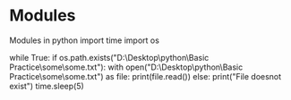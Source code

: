 # Modules
Modules in python
import time
import os

while True:
    if os.path.exists("D:\Desktop\python\Basic Practice\some\some.txt"):
        with open("D:\Desktop\python\Basic Practice\some\some.txt") as file:
            print(file.read())
    else:
        print("File doesnot exist")
    time.sleep(5)
